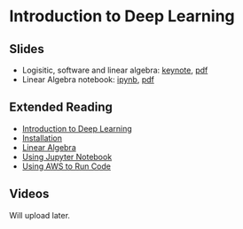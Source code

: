 # Introduction to Deep Learning

## Slides

* Logisitic, software and linear algebra:
[keynote](https://github.com/d2l-ai/berkeley-stat-157/raw/master/slides/1_22/1-Logistics.key), [pdf](https://github.com/d2l-ai/berkeley-stat-157/raw/master/slides/1_22/1-Logistics.pdf)
* Linear Algebra notebook: [ipynb](https://github.com/d2l-ai/berkeley-stat-157/blob/master/slides/1_22/linear-algebra.ipynb), [pdf](https://github.com/d2l-ai/berkeley-stat-157/blob/master/slides/1_22/linear-algebra.pdf)

## Extended Reading

* [Introduction to Deep Learning](https://d2l.ai/chapter_introduction/deep-learning-intro.html)
* [Installation](https://d2l.ai/chapter_crashcourse/install.html)
* [Linear Algebra](https://d2l.ai/chapter_crashcourse/linear-algebra.html)
* [Using Jupyter Notebook](https://d2l.ai/chapter_appendix/jupyter.html)
* [Using AWS to Run Code](https://d2l.ai/chapter_appendix/aws.html)

## Videos

Will upload later.
